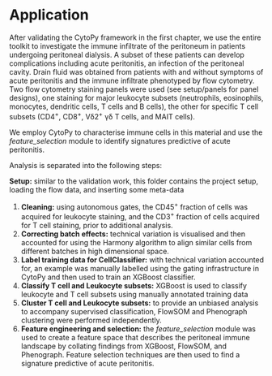 # Application

After validating the CytoPy framework in the first chapter, we use the entire toolkit to investigate the immune infiltrate of the peritoneum in patients undergoing peritoneal dialysis. A subset of these patients can develop complications including acute peritonitis, an infection of the peritoneal cavity. Drain fluid was obtained from patients with and without symptoms of acute peritonitis and the immune infiltrate phenotyped by flow cytometry. Two flow cytometry staining panels were used (see setup/panels for panel designs), one staining for major leukocyte subsets (neutrophils, eosinophils, monocytes, dendritic cells, T cells and B cells), the other for specific T cell subsets (CD4<sup>+</sup>, CD8<sup>+</sup>, Vδ2<sup>+</sup> γδ T cells, and MAIT cells).

We employ CytoPy to characterise immune cells in this material and use the *feature_selection* module to identify signatures predictive of acute peritonitis.

Analysis is separated into the following steps:

**Setup:** similar to the validation work, this folder contains the project setup, loading the flow data, and inserting some meta-data

1. **Cleaning:** using autonomous gates, the CD45<sup>+</sup> fraction of cells was acquired for leukocyte staining, and the CD3<sup>+</sup> fraction of cells acquired for T cell staining, prior to additional analysis.
2. **Correcting batch effects:** technical variation is visualised and then accounted for using the Harmony algorithm to align similar cells from different batches in high dimensional space.
3. **Label training data for CellClassifier:** with technical variation accounted for, an example was manually labelled using the gating infrastructure in CytoPy and then used to train an XGBoost classifier.
4. **Classify T cell and Leukocyte subsets:** XGBoost is used to classify leukocyte and T cell subsets using manually annotated training data
5. **Cluster T cell and Leukocyte subsets:** to provide an unbiased analysis to accompany supervised classification, FlowSOM and Phenograph clustering were performed independently.
6. **Feature engineering and selection:** the *feature_selection* module was used to create a feature space that describes the peritoneal immune landscape by collating findings from XGBoost, FlowSOM, and Phenograph. Feature selection techniques are then used to find a signature predictive of acute peritonitis.
